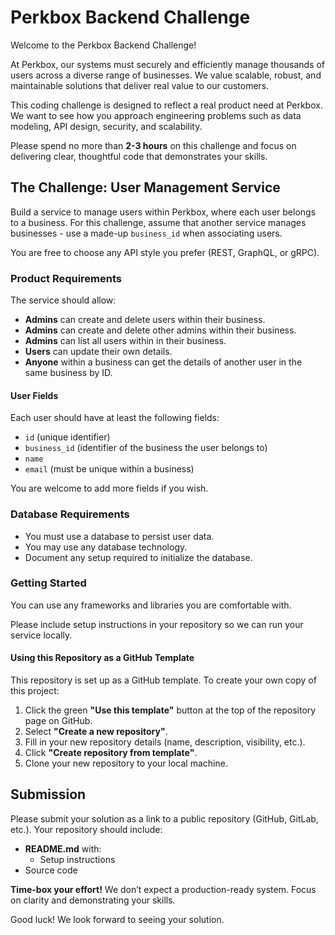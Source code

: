 # Perkbox Backend Challenge

Welcome to the Perkbox Backend Challenge!

At Perkbox, our systems must securely and efficiently manage thousands of users across a diverse range of businesses.
We value scalable, robust, and maintainable solutions that deliver real value to our customers.

This coding challenge is designed to reflect a real product need at Perkbox.
We want to see how you approach engineering problems such as data modeling, API design, security, and scalability.

Please spend no more than **2-3 hours** on this challenge and focus on delivering clear, thoughtful code that demonstrates your skills.

## The Challenge: User Management Service

Build a service to manage users within Perkbox, where each user belongs to a business.
For this challenge, assume that another service manages businesses - use a made-up `business_id` when associating users.

You are free to choose any API style you prefer (REST, GraphQL, or gRPC).

### Product Requirements

The service should allow:

- **Admins** can create and delete users within their business.
- **Admins** can create and delete other admins within their business.
- **Admins** can list all users within in their business.
- **Users** can update their own details.
- **Anyone** within a business can get the details of another user in the same business by ID.

#### User Fields

Each user should have at least the following fields:
- `id` (unique identifier)
- `business_id` (identifier of the business the user belongs to)
- `name`
- `email` (must be unique within a business)

You are welcome to add more fields if you wish.

### Database Requirements

- You must use a database to persist user data.
- You may use any database technology.
- Document any setup required to initialize the database.

### Getting Started

You can use any frameworks and libraries you are comfortable with.

Please include setup instructions in your repository so we can run your service locally.

#### Using this Repository as a GitHub Template

This repository is set up as a GitHub template. To create your own copy of this project:

1. Click the green **"Use this template"** button at the top of the repository page on GitHub.
2. Select **"Create a new repository"**.
3. Fill in your new repository details (name, description, visibility, etc.).
4. Click **"Create repository from template"**.
5. Clone your new repository to your local machine.


## Submission

Please submit your solution as a link to a public repository (GitHub, GitLab, etc.). Your repository should include:

- **README.md** with:
  - Setup instructions
- Source code

**Time-box your effort!** We don’t expect a production-ready system. Focus on clarity and demonstrating your skills.

Good luck! We look forward to seeing your solution.
